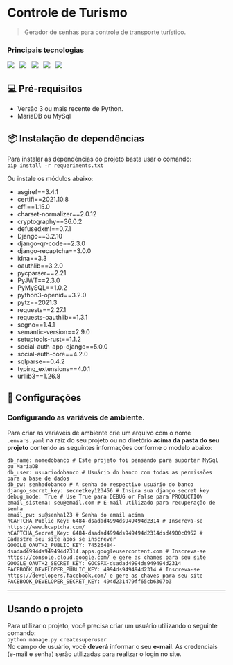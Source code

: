 # Controle de Turismo <br>

> Gerador de senhas para controle de transporte turístico. <br>


### Principais tecnologias
<p>
<img src="https://img.icons8.com/color/48/000000/python.png"/>&nbsp;&nbsp;
<img src="https://img.icons8.com/color/48/000000/django.png"/>&nbsp;&nbsp;
<img src="https://img.icons8.com/color/48/000000/bootstrap.png"/>&nbsp;&nbsp;
<img src="https://img.icons8.com/windows/48/000000/font-awesome.png"/>&nbsp;&nbsp;
<img src="https://img.icons8.com/color/48/000000/maria-db.png"/>
</p>

## 💻 Pré-requisitos
- Versão 3 ou mais recente de Python.
- MariaDB ou MySql




## 📦 Instalação de dependências

Para instalar as dependências do projeto basta usar o comando:<br>
`pip install -r requeriments.txt`

Ou instale os módulos abaixo:

- asgiref==3.4.1
- certifi==2021.10.8
- cffi==1.15.0
- charset-normalizer==2.0.12
- cryptography==36.0.2
- defusedxml==0.7.1
- Django==3.2.10
- django-qr-code==2.3.0
- django-recaptcha==3.0.0
- idna==3.3
- oauthlib==3.2.0
- pycparser==2.21
- PyJWT==2.3.0
- PyMySQL==1.0.2
- python3-openid==3.2.0
- pytz==2021.3
- requests==2.27.1
- requests-oauthlib==1.3.1
- segno==1.4.1
- semantic-version==2.9.0
- setuptools-rust==1.1.2
- social-auth-app-django==5.0.0
- social-auth-core==4.2.0
- sqlparse==0.4.2
- typing_extensions==4.0.1
- urllib3==1.26.8


## 🔧 Configurações
### Configurando as variáveis de ambiente.

Para criar as variáveis de ambiente crie um arquivo com o nome `.envars.yaml` na raiz do seu projeto ou no diretório **acima da pasta do seu projeto** contendo as seguintes informações conforme o modelo abaixo:
```
db_name: nomedobanco # Este projeto foi pensando para suportar MySql ou MariaDB
db_user: usuariodobanco # Usuário do banco com todas as permissões para a base de dados
db_pw: senhadobanco # A senha do respectivo usuário do banco
django_secret_key: secretkey123456 # Insira sua django secret key
debug_mode: True # Use True para DEBUG or False para PRODUCTION
email_sistema: seu@email.com # E-mail utilizado para recuperação de senha
email_pw: su@senha123 # Senha do email acima
hCAPTCHA_Public_Key: 6484-dsadad4994ds949494d2314 # Inscreva-se https://www.hcaptcha.com/
hCAPTCHA_Secret_Key: 6484-dsadad4994ds949494d2314dsd4900c0952 # Cadastre seu site após se inscrever
GOOGLE_OAUTH2_PUBLIC_KEY: 74526484-dsadad4994ds949494d2314.apps.googleusercontent.com # Inscreva-se https://console.cloud.google.com/ e gere as chames para seu site
GOOGLE_OAUTH2_SECRET_KEY: GOCSPX-dsadad4994ds949494d2314
FACEBOOK_DEVELOPER_PUBLIC_KEY: 4994ds949494d2314 # Inscreva-se https://developers.facebook.com/ e gere as chaves para seu site
FACEBOOK_DEVELOPER_SECRET_KEY: 494d231479ff65cb6307b3
```

------------


## Usando o projeto
Para utilizar o projeto, você precisa criar um usuário utilizando o seguinte comando: <br>
`python manage.py createsuperuser`  <br>
No campo de usuário, você **deverá** informar o seu **e-mail**. As credenciais (e-mail e senha) serão utilizadas para realizar o login no site.
